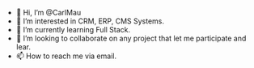 - 👋 Hi, I’m @CarlMau
- 👀 I’m interested in CRM, ERP, CMS Systems.
- 🌱 I’m currently learning Full Stack.
- 💞️ I’m looking to collaborate on any project that let me participate and lear.
- 📫 How to reach me via email.

<!---
CarlMau/CarlMau is a ✨ special ✨ repository because its `README.md` (this file) appears on your GitHub profile.
You can click the Preview link to take a look at your changes.
--->
